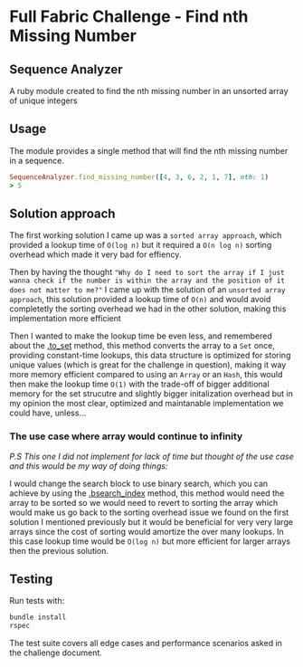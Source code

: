 # Full Fabric Challenge - Find nth Missing Number

## Sequence Analyzer

A ruby module created to find the nth missing number in an unsorted array of unique integers

## Usage

The module provides a single method that will find the nth missing number in a sequence.

```ruby
SequenceAnalyzer.find_missing_number([4, 3, 6, 2, 1, 7], nth: 1)
> 5
```

## Solution approach

The first working solution I came up was a `sorted array approach`, which provided a lookup time of `O(log n)` but it required a `O(n log n)` sorting overhead which made it very bad for effiency.

Then by having the thought `"Why do I need to sort the array if I just wanna check if the number is within the array and the position of it does not matter to me?"` I came up with the solution of an `unsorted array approach`, this solution provided a lookup time of `O(n)` and would avoid completetly the sorting overhead we had in the other solution, making this implementation more efficient

Then I wanted to make the lookup time be even less, and remembered about the [.to_set](https://apidock.com/ruby/v2_6_3/Enumerable/to_set) method, this method converts the array to a `Set` once, providing constant-time lookups, this data structure is optimized for storing unique values (which is great for the challenge in question), making it way more memory efficient compared to using an `Array` or an `Hash`, this would then make the lookup time `O(1)` with the trade-off of bigger additional memory for the set strucutre and slightly bigger initalization overhead but in my opinion the most clear, optimized and maintanable implementation we could have, unless...

### The use case where array would continue to infinity

_P.S This one I did not implement for lack of time but thought of the use case and this would be my way of doing things:_

I would change the search block to use binary search, which you can achieve by using the [.bsearch_index](https://apidock.com/ruby/v2_6_3/Array/bsearch_index) method, this method would need the array to be sorted so we would need to revert to sorting the array which would make us go back to the sorting overhead issue we found on the first solution I mentioned previously but it would be beneficial for very very large arrays since the cost of sorting would amortize the over many lookups. In this case lookup time would be `O(log n)` but more efficient for larger arrays then the previous solution.

## Testing

Run tests with:

```bash
bundle install
rspec
```

The test suite covers all edge cases and performance scenarios asked in the challenge document.
